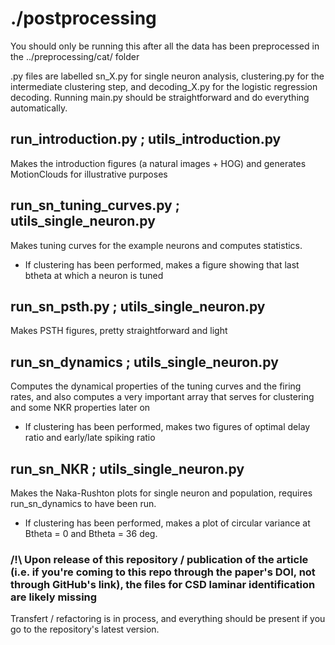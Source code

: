 # ./postprocessing

You should only be running this after all the data has been preprocessed in the ../preprocessing/cat/ folder

.py files are labelled sn_X.py for single neuron analysis, clustering.py for the intermediate clustering step, and decoding_X.py for the logistic regression decoding.
Running main.py should be straightforward and do everything automatically.

## run_introduction.py ; utils_introduction.py
Makes the introduction figures (a natural images + HOG) and generates MotionClouds for illustrative purposes

## run_sn_tuning_curves.py ; utils_single_neuron.py
Makes tuning curves for the example neurons and computes statistics.
* If clustering has been performed, makes a figure showing that last btheta at which a neuron is tuned

## run_sn_psth.py ; utils_single_neuron.py
Makes PSTH figures, pretty straightforward and light

## run_sn_dynamics ; utils_single_neuron.py
Computes the dynamical properties of the tuning curves and the firing rates, and also computes a very important array that serves for clustering and some NKR properties later on
* If clustering has been performed, makes two figures of optimal delay ratio and early/late spiking ratio

## run_sn_NKR ; utils_single_neuron.py
Makes the Naka-Rushton plots for single neuron and population, requires run_sn_dynamics to have been run.
* If clustering has been performed, makes a plot of circular variance at Btheta = 0 and Btheta = 36 deg.

### /!\ Upon release of this repository / publication of the article (i.e. if you're coming to this repo through the paper's DOI, not through GitHub's link), the files for CSD laminar identification are likely missing
Transfert / refactoring is in process, and everything should be present if you go to the repository's latest version. 
